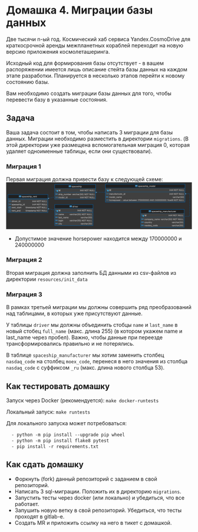 # Домашка 4. Миграции базы данных

Две тысячи n-ый год. Космический хаб сервиса Yandex.CosmoDrive для краткосрочной аренды межпланетных кораблей переходит 
на новую версию приложения космолеташеринга. 

Исходный код для формирования базы отсутствует - в вашем распоряжении имеется лишь описание стейта базы данных на каждом этапе разработки. Планируется в несколько этапов перейти к новому состоянию базы.

Вам необходимо создать миграции базы данных для того, чтобы перевести базу в указанные состояния.

## Задача
Ваша задача состоит в том, чтобы написать 3 миграции для базы данных. Миграции необходимо разместить в директории `migrations`. (В этой директории уже размещена вспомогательная миграция 0, которая удаляет одноименные таблицы, если они существовали). 

### Миграция 1
Первая миграция должна привести базу к следующей схеме:
![Диаграмма базы](resources/diagram1.png)
* Допустимое значение horsepower находится между 170000000 и 240000000

### Миграция 2
Вторая миграция должна заполнить БД данными из csv-файлов из директории `resources/init_data`

### Миграция 3
В рамках третьей миграции мы должны совершить ряд преобразований над таблицами, в которых уже присутствуют данные.

У таблицы `driver` мы должны объединить стобцы `name` и `last_name` в новый стобец `full_name` (макс. длина 255) 
(в котором укажем name и last_name через пробел). Важно, чтобы данные при переезде трансформировались правильно 
и не потерялись.

В таблице `spaceship_manufacturer` мы хотим заменить столбец `nasdaq_code` на столбец `moex_code`, перенеся в него
значения из столбца `nasdaq_code` с суффиксом `_ru` (макс. длина нового столбца 53).


## Как тестировать домашку

Запуск через Docker (рекомендуется):
```make docker-runtests```

Локальный запуск: 
```make runtests```

Для локального запуска может потребоваться:
```
  - python -m pip install --upgrade pip wheel
  - python -m pip install flake8 pytest
  - pip install -r requirements.txt
```

## Как сдать домашку
- Форкнуть (fork) данный репозиторий с заданием в свой репозиторий.
- Написать 3 sql-миграции. Положить их в директорию `migrations`.
- Запустить тесты через docker (или локально) и убедиться, что все работает.
- Запушить новую ветку в свой репозиторий. Убедиться, что тесты проходят в gitlab-е.
- Создать MR и приложить ссылку на него в тикет с домашкой.
